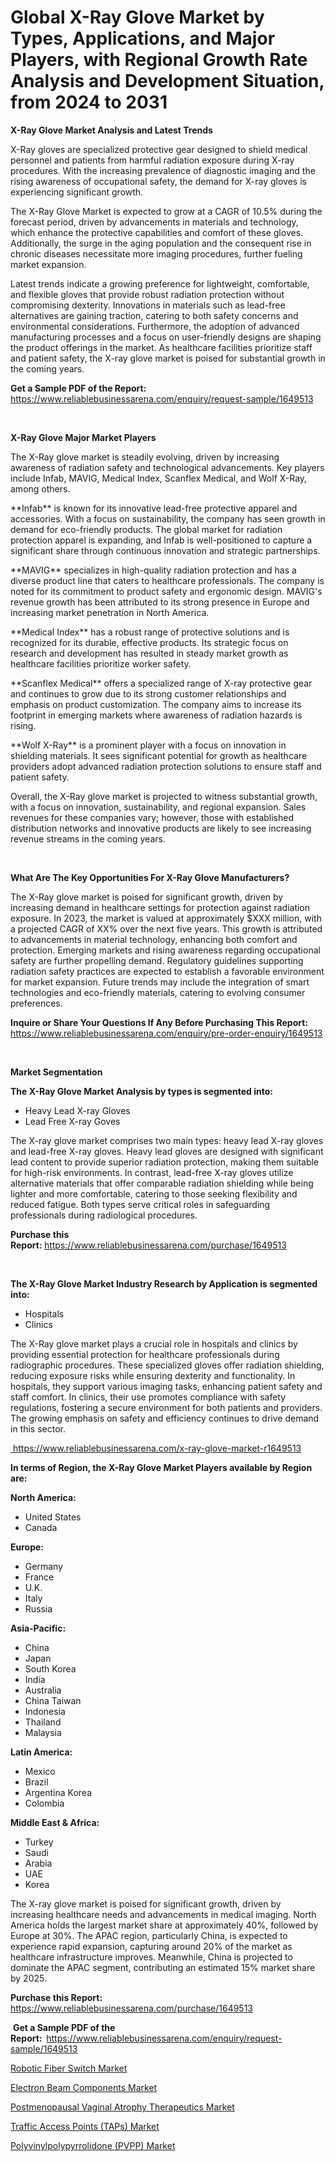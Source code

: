 <p><h1>Global X-Ray Glove Market by Types, Applications, and Major Players, with Regional Growth Rate Analysis and Development Situation, from 2024 to 2031</h1></p><p><strong>X-Ray Glove Market Analysis and Latest Trends</strong></p>
<p><p>X-Ray gloves are specialized protective gear designed to shield medical personnel and patients from harmful radiation exposure during X-ray procedures. With the increasing prevalence of diagnostic imaging and the rising awareness of occupational safety, the demand for X-ray gloves is experiencing significant growth. </p><p>The X-Ray Glove Market is expected to grow at a CAGR of 10.5% during the forecast period, driven by advancements in materials and technology, which enhance the protective capabilities and comfort of these gloves. Additionally, the surge in the aging population and the consequent rise in chronic diseases necessitate more imaging procedures, further fueling market expansion. </p><p>Latest trends indicate a growing preference for lightweight, comfortable, and flexible gloves that provide robust radiation protection without compromising dexterity. Innovations in materials such as lead-free alternatives are gaining traction, catering to both safety concerns and environmental considerations. Furthermore, the adoption of advanced manufacturing processes and a focus on user-friendly designs are shaping the product offerings in the market. As healthcare facilities prioritize staff and patient safety, the X-ray glove market is poised for substantial growth in the coming years.</p></p>
<p><strong>Get a Sample PDF of the Report:&nbsp;</strong> <a href="https://www.reliablebusinessarena.com/enquiry/request-sample/1649513?utm_campaign=1290&utm_medium=2&utm_source=Github&utm_content=ia&utm_term=15102024&utm_id=x-ray-glove">https://www.reliablebusinessarena.com/enquiry/request-sample/1649513</a></p>
<p>&nbsp;</p>
<p><strong>X-Ray Glove Major Market Players</strong></p>
<p><p>The X-Ray glove market is steadily evolving, driven by increasing awareness of radiation safety and technological advancements. Key players include Infab, MAVIG, Medical Index, Scanflex Medical, and Wolf X-Ray, among others.</p><p>**Infab** is known for its innovative lead-free protective apparel and accessories. With a focus on sustainability, the company has seen growth in demand for eco-friendly products. The global market for radiation protection apparel is expanding, and Infab is well-positioned to capture a significant share through continuous innovation and strategic partnerships.</p><p>**MAVIG** specializes in high-quality radiation protection and has a diverse product line that caters to healthcare professionals. The company is noted for its commitment to product safety and ergonomic design. MAVIG's revenue growth has been attributed to its strong presence in Europe and increasing market penetration in North America.</p><p>**Medical Index** has a robust range of protective solutions and is recognized for its durable, effective products. Its strategic focus on research and development has resulted in steady market growth as healthcare facilities prioritize worker safety.</p><p>**Scanflex Medical** offers a specialized range of X-ray protective gear and continues to grow due to its strong customer relationships and emphasis on product customization. The company aims to increase its footprint in emerging markets where awareness of radiation hazards is rising.</p><p>**Wolf X-Ray** is a prominent player with a focus on innovation in shielding materials. It sees significant potential for growth as healthcare providers adopt advanced radiation protection solutions to ensure staff and patient safety.</p><p>Overall, the X-Ray glove market is projected to witness substantial growth, with a focus on innovation, sustainability, and regional expansion. Sales revenues for these companies vary; however, those with established distribution networks and innovative products are likely to see increasing revenue streams in the coming years.</p></p>
<p>&nbsp;</p>
<p><strong>What Are The Key Opportunities For X-Ray Glove Manufacturers?</strong></p>
<p><p>The X-Ray glove market is poised for significant growth, driven by increasing demand in healthcare settings for protection against radiation exposure. In 2023, the market is valued at approximately $XXX million, with a projected CAGR of XX% over the next five years. This growth is attributed to advancements in material technology, enhancing both comfort and protection. Emerging markets and rising awareness regarding occupational safety are further propelling demand. Regulatory guidelines supporting radiation safety practices are expected to establish a favorable environment for market expansion. Future trends may include the integration of smart technologies and eco-friendly materials, catering to evolving consumer preferences.</p></p>
<p><strong>Inquire or Share Your Questions If Any Before Purchasing This Report:</strong> <a href="https://www.reliablebusinessarena.com/enquiry/pre-order-enquiry/1649513?utm_campaign=1290&utm_medium=2&utm_source=Github&utm_content=ia&utm_term=15102024&utm_id=x-ray-glove">https://www.reliablebusinessarena.com/enquiry/pre-order-enquiry/1649513</a></p>
<p>&nbsp;</p>
<p><strong>Market Segmentation</strong></p>
<p><strong>The X-Ray Glove Market Analysis by types is segmented into:</strong></p>
<p><ul><li>Heavy Lead X-ray Gloves</li><li>Lead Free X-ray Goves</li></ul></p>
<p><p>The X-ray glove market comprises two main types: heavy lead X-ray gloves and lead-free X-ray gloves. Heavy lead gloves are designed with significant lead content to provide superior radiation protection, making them suitable for high-risk environments. In contrast, lead-free X-ray gloves utilize alternative materials that offer comparable radiation shielding while being lighter and more comfortable, catering to those seeking flexibility and reduced fatigue. Both types serve critical roles in safeguarding professionals during radiological procedures.</p></p>
<p><strong>Purchase this Report:&nbsp;</strong><a href="https://www.reliablebusinessarena.com/purchase/1649513?utm_campaign=1290&utm_medium=2&utm_source=Github&utm_content=ia&utm_term=15102024&utm_id=x-ray-glove">https://www.reliablebusinessarena.com/purchase/1649513</a></p>
<p>&nbsp;</p>
<p><strong>The X-Ray Glove Market Industry Research by Application is segmented into:</strong></p>
<p><ul><li>Hospitals</li><li>Clinics</li></ul></p>
<p><p>The X-Ray glove market plays a crucial role in hospitals and clinics by providing essential protection for healthcare professionals during radiographic procedures. These specialized gloves offer radiation shielding, reducing exposure risks while ensuring dexterity and functionality. In hospitals, they support various imaging tasks, enhancing patient safety and staff comfort. In clinics, their use promotes compliance with safety regulations, fostering a secure environment for both patients and providers. The growing emphasis on safety and efficiency continues to drive demand in this sector.</p></p>
<p><a href="https://www.reliablebusinessarena.com/x-ray-glove-market-r1649513?utm_campaign=1290&utm_medium=2&utm_source=Github&utm_content=ia&utm_term=15102024&utm_id=x-ray-glove">&nbsp;https://www.reliablebusinessarena.com/x-ray-glove-market-r1649513</a></p>
<p><strong>In terms of Region, the X-Ray Glove Market Players available by Region are:</strong></p>
<p>
    <p> <strong> North America: </strong>
        <ul>
            <li>United States</li>
            <li>Canada</li>
        </ul>
        </p> 
    <p> <strong> Europe: </strong>
        <ul>
            <li>Germany</li>
            <li>France</li>
            <li>U.K.</li>
            <li>Italy</li>
            <li>Russia</li>
        </ul>
        </p> 
    <p> <strong> Asia-Pacific: </strong>
        <ul>
            <li>China</li>
            <li>Japan</li>
            <li>South Korea</li>
            <li>India</li>
            <li>Australia</li>
            <li>China Taiwan</li>
            <li>Indonesia</li>
            <li>Thailand</li>
            <li>Malaysia</li>
        </ul>
        </p> 
    <p> <strong> Latin America: </strong>
        <ul>
            <li>Mexico</li>
            <li>Brazil</li>
            <li>Argentina Korea</li>
            <li>Colombia</li>
        </ul>
        </p> 
    <p> <strong> Middle East & Africa: </strong>
        <ul>
            <li>Turkey</li>
            <li>Saudi</li>
            <li>Arabia</li>
            <li>UAE</li>
            <li>Korea</li>
        </ul>
    </p>
    </p>
<p><p>The X-ray glove market is poised for significant growth, driven by increasing healthcare needs and advancements in medical imaging. North America holds the largest market share at approximately 40%, followed by Europe at 30%. The APAC region, particularly China, is expected to experience rapid expansion, capturing around 20% of the market as healthcare infrastructure improves. Meanwhile, China is projected to dominate the APAC segment, contributing an estimated 15% market share by 2025.</p></p>
<p><strong>Purchase this Report: </strong><a href="https://www.reliablebusinessarena.com/purchase/1649513?utm_campaign=1290&utm_medium=2&utm_source=Github&utm_content=ia&utm_term=15102024&utm_id=x-ray-glove">https://www.reliablebusinessarena.com/purchase/1649513</a></p>
<p>&nbsp;<strong>Get a Sample PDF of the Report:&nbsp;&nbsp;</strong><a href="https://www.reliablebusinessarena.com/enquiry/request-sample/1649513?utm_campaign=1290&utm_medium=2&utm_source=Github&utm_content=ia&utm_term=15102024&utm_id=x-ray-glove">https://www.reliablebusinessarena.com/enquiry/request-sample/1649513</a></p>
<p><strong></strong></p>
<p><p><a href="https://www.linkedin.com/pulse/robotic-fiber-switch-industry-sector-new-technologies-market-nmuuf?trk=public_post_embed_feed-article-content&utm_campaign=1290&utm_medium=2&utm_source=Github&utm_content=ia&utm_term=15102024&utm_id=x-ray-glove">Robotic Fiber Switch Market</a></p><p><a href="https://www.linkedin.com/pulse/global-electron-beam-components-market-trends-analysis-future-growth-86oce?trk=public_post_embed_feed-article-content&utm_campaign=1290&utm_medium=2&utm_source=Github&utm_content=ia&utm_term=15102024&utm_id=x-ray-glove">Electron Beam Components Market</a></p><p><a href="https://github.com/GroverBarry/Market-Research-Report-List-7/blob/main/postmenopausal-vaginal-atrophy-therapeutics-market.md?utm_campaign=1290&utm_medium=2&utm_source=Github&utm_content=ia&utm_term=15102024&utm_id=x-ray-glove">Postmenopausal Vaginal Atrophy Therapeutics Market</a></p><p><a href="https://www.linkedin.com/pulse/opportunities-challenges-traffic-access-points-taps-market-strategic-i7shf?trk=public_post_embed_feed-article-content&utm_campaign=1290&utm_medium=2&utm_source=Github&utm_content=ia&utm_term=15102024&utm_id=x-ray-glove">Traffic Access Points (TAPs) Market</a></p><p><a href="https://www.linkedin.com/pulse/polyvinylpolypyrrolidone-pvpp-market-ecosystem-competitive-hvbse?trk=public_post_embed_feed-article-content&utm_campaign=1290&utm_medium=2&utm_source=Github&utm_content=ia&utm_term=15102024&utm_id=x-ray-glove">Polyvinylpolypyrrolidone (PVPP) Market</a></p></p>